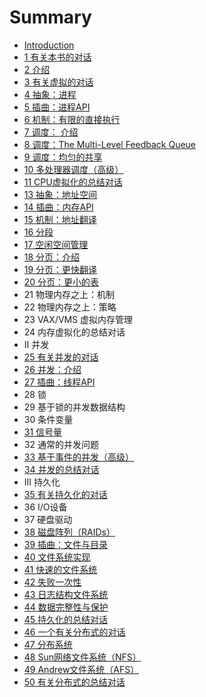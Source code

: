 # Summary

* [Introduction](README.md)
* [1 有关本书的对话](chapter1.md)
* [2 介绍](chapter2.md)
* [3 有关虚拟的对话](chapter3.md)
* [4 抽象：进程](chapter4.md)
* [5 插曲：进程API](chapter5.md)
* [6 机制：有限的直接执行](chapter6.md)
* [7 调度： 介绍](chapter7.md)
* [8 调度：The Multi-Level Feedback Queue](chapter8.md)
* [9 调度：均匀的共享](chapter9.md)
* [10 多处理器调度（高级）](chapter10.md)
* [11 CPU虚拟化的总结对话](chapter11.md)
* [13 抽象：地址空间](chapter13.md)
* [14 插曲：内存API](chapter14.md)
* [15 机制：地址翻译](chapter15.md)
* [16 分段](chapter16.md)
* [17 空闲空间管理](chapter17.md)
* [18 分页：介绍](chapter18.md)
* [19 分页：更快翻译](chapter19.md)
* [20 分页：更小的表](chapter20.md)
* 21 物理内存之上：机制
* 22 物理内存之上：策略
* 23 VAX/VMS 虚拟内存管理
* 24 内存虚拟化的总结对话
* II 并发
* [25 有关并发的对话](chapter25.md)
* [26 并发：介绍](chapter26.md)
* [27 插曲：线程API](chapter27.md)
* 28 锁
* 29 基于锁的并发数据结构
* 30 条件变量
* [31 信号量](chapter31.md)
* 32 通常的并发问题
* [33 基于事件的并发（高级）](chapter33.md)
* [34 并发的总结对话](chapter34.md)
* III 持久化
* [35 有关持久化的对话](chapter35.md)
* 36 I/O设备
* 37 硬盘驱动
* [38 磁盘阵列（RAIDs）](chapter38.md)
* [39 插曲：文件与目录](chapter39.md)
* [40 文件系统实现](chapter40.md)
* [41 快速的文件系统](chapter41.md)
* [42 失败一次性](chapter42.md)
* [43 日志结构文件系统](chapter43.md)
* [44 数据完整性与保护](chapter44.md)
* [45 持久化的总结对话](chapter45.md)
* [46 一个有关分布式的对话](chapter46.md)
* [47 分布系统](chapter47.md)
* [48 Sun网络文件系统（NFS）](chapter48.md)
* [49 Andrew文件系统（AFS）](chapter49.md)
* [50 有关分布式的总结对话](chapter50.md)

